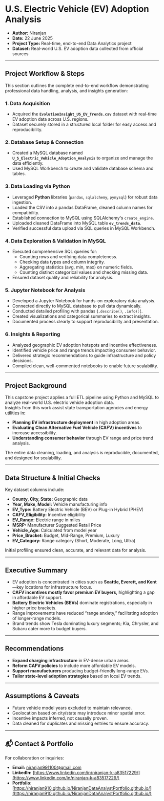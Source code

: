 # U.S. Electric Vehicle (EV) Adoption Analysis

- **Author:** Niranjan  
- **Date:** 22 June 2025  
- **Project Type:** Real-time, end-to-end Data Analytics project  
- **Dataset:** Real-world U.S. EV adoption data collected from official sources

---

## Project Workflow & Steps

This section outlines the complete end-to-end workflow demonstrating professional data handling, analysis, and insights generation:

### 1. Data Acquisition

- Acquired the **`EvolutionInsight_US_EV_Trends.csv`** dataset with real-time EV adoption data across U.S. regions.  
- Dataset securely stored in a structured local folder for easy access and reproducibility.

### 2. Database Setup & Connection

- Created a MySQL database named **`U_S_Electric_Vehicle_Adoption_Analysis`** to organize and manage the data efficiently.  
- Used MySQL Workbench to create and validate database schema and tables.

### 3. Data Loading via Python

- Leveraged **Python** libraries (`pandas`, `sqlalchemy`, `pymysql`) for robust data ingestion.  
- Loaded the CSV into a pandas DataFrame, cleaned column names for compatibility.  
- Established connection to MySQL using SQLAlchemy's `create_engine`.  
- Uploaded cleaned DataFrame into MySQL table **`ev_trends_data`**.  
- Verified successful data upload via SQL queries in MySQL Workbench.

### 4. Data Exploration & Validation in MySQL

- Executed comprehensive SQL queries for:  
  - Counting rows and verifying data completeness.  
  - Checking data types and column integrity.  
  - Aggregating statistics (avg, min, max) on numeric fields.  
  - Counting distinct categorical values and checking missing data.  
- Ensured dataset quality and reliability for analysis.

### 5. Jupyter Notebook for Analysis

- Developed a Jupyter Notebook for hands-on exploratory data analysis.  
- Connected directly to MySQL database to pull data dynamically.  
- Conducted detailed profiling with pandas (`.describe()`, `.info()`).  
- Created visualizations and categorical summaries to extract insights.  
- Documented process clearly to support reproducibility and presentation.

### 6. Insights & Reporting

- Analyzed geographic EV adoption hotspots and incentive effectiveness.  
- Identified vehicle price and range trends impacting consumer behavior.  
- Delivered strategic recommendations to guide infrastructure and policy decisions.  
- Compiled clean, well-commented notebooks to enable future scalability.

---

## Project Background

This capstone project applies a full ETL pipeline using Python and MySQL to analyze real-world U.S. electric vehicle adoption data.  
Insights from this work assist state transportation agencies and energy utilities in:

- **Planning EV infrastructure deployment** in high adoption areas.  
- **Evaluating Clean Alternative Fuel Vehicle (CAFV) incentives** to increase accessibility.  
- **Understanding consumer behavior** through EV range and price trend analysis.

The entire data cleaning, loading, and analysis is reproducible, documented, and designed for scalability.

---

## Data Structure & Initial Checks

Key dataset columns include:

- **County, City, State:** Geographic data  
- **Year, Make, Model:** Vehicle manufacturing info  
- **EV_Type:** Battery Electric Vehicle (BEV) or Plug-in Hybrid (PHEV)  
- **CAFV_Eligibility:** Incentive eligibility  
- **EV_Range:** Electric range in miles  
- **MSRP:** Manufacturer Suggested Retail Price  
- **Vehicle_Age:** Calculated from model year  
- **Price_Bracket:** Budget, Mid-Range, Premium, Luxury  
- **EV_Category:** Range category (Short, Moderate, Long, Ultra)  

Initial profiling ensured clean, accurate, and relevant data for analysis.

---

## Executive Summary

- EV adoption is concentrated in cities such as **Seattle, Everett, and Kent**—key locations for infrastructure focus.  
- **CAFV incentives mostly favor premium EV buyers,** highlighting a gap in affordable EV support.  
- **Battery Electric Vehicles (BEVs)** dominate registrations, especially in higher price brackets.  
- Range improvements have reduced “range anxiety,” facilitating adoption of longer-range models.  
- Brand trends show Tesla dominating luxury segments; Kia, Chrysler, and Subaru cater more to budget buyers.

---

## Recommendations

- **Expand charging infrastructure** in EV-dense urban areas.  
- **Reform CAFV policies** to include more affordable EV models.  
- **Support manufacturers** producing budget-friendly long-range EVs.  
- **Tailor state-level adoption strategies** based on local EV trends.

---

## Assumptions & Caveats

- Future vehicle model years excluded to maintain relevance.  
- Geolocation based on city/state may introduce minor spatial error.  
- Incentive impacts inferred, not causally proven.  
- Data cleaned for duplicates and missing entries to ensure accuracy.

---

## 📬 Contact & Portfolio

For collaboration or inquiries:  

- **Email:** [niranjan991100@gmail.com](mailto:niranjan991100@gmail.com)  
- **LinkedIn:** [https://www.linkedin.com/in/niranjan-k-a83517229/](https://www.linkedin.com/in/niranjan-k-a83517229/)  
- **Portfolio:** [https://niranjan910.github.io/NiranjanDataAnalystPortfolio.github.io/](https://niranjan910.github.io/NiranjanDataAnalystPortfolio.github.io/)



